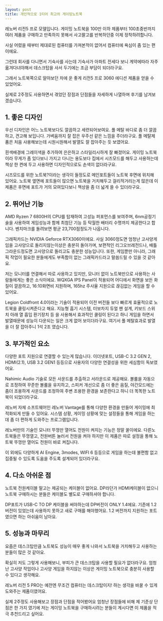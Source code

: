 ```yaml
---
layout: post
title: 개인적으로 1티어 최고의 게이밍노트북
---
```


레노버 리전5 프로 모델입니다.
게이밍 노트북을 100만 이하 제품부터 100초중반까지 여러 제품을 구매하고 만족하지 못해서 사고팔고를 반복하던중 이제 정착하려합니다.

사실 어렸을 때부터 제대로된 컴퓨터를 가져본적이 없어서 컴퓨터에 욕심이 좀 있는 편이에요.

그런데 회사를 다니면서 기숙사를 사는데 기숙사가 아파트 전세다 보니 계약에따라 자주 옮겨다녀야해서 데스크탑을 사서 두기에는 조금 부담이 되더라구요.

그래서 노트북쪽으로 알아보던 차에 운 좋게 리전5 프로 3060 에디션 제품을 얻을 수 있었어요.

실제로 2주정도 사용하면서 겪었던 장점과 단점들을 자세하게 나열하며 후기를 남겨보겠습니다.



<h2>1. 좋은 디자인</h2>
우선 디자인은 어느 노트북보다도 깔끔하고 세련되어보여요. 풀 메탈 바디로 좀 더 깔끔하고, 견고해 보입니다. 
가벼움까지 잘 잡은 우주선 같은 느낌을 주더라구요. 풀 메탈제품은 처음 사용해보는데 시원시원해서 발열도 잘 잡아주는 듯 보였어요.

흰색배경에 그레이색을 추가하여 은은하고 스타일리시하게 잘 빠졌어요. 게이밍 노트북이라 무게가 좀 있다보니 가지고 다니는 용도보다 집에서 시즈모드를 해두고 사용하는데 책상 한 켠에 두고 사용하면 디자인적으로도 손색이 없더라구요.

시즈모드를 위한 노트북?이라는 생각이 들정도로 메인포트들이 노트북 후면에 위치해 있어요. 노트북 옆면에 포트들이 많으면 노트북을 거치해두고 걸리적거리는게 많은데 이 제품은 후면에 포트가 거의 모여있다보니 책상을 좀 더 넓게 쓸 수 있더라구요.



<h2>2. 뛰어난 기능</h2>
AMD Ryzen 7 6800H의 CPU를 탑재하여 고성능 퍼포먼스를 보여주며, 6nm공정기술을 사용하여 게임성능과 함께 최첨단 기능 등 탁월한 배터리 수명까지 제공한다고 합니다. 벤치마크를 돌려보면 평균 23,700점정도가 나옵니다.

그래픽카드는 NVIDIA Geforce RTX3060이에요. 사실 3060정도면 엄청난 고사양게임을 고사양으로 돌리지않는이상은 충분히 돌아가며, 보편적인 리그오브레전드나, 배틀그라운드정도면 고사양으로 돌리고도 충분한 성능입니다. 또한, 게임뿐만 아니라, 그래픽 작업이 필요한 분들에게도 부족함이 없는 그래픽카드라고 말씀드릴 수 있을 것 같아요.

저는 모니터를 연결해서 따로 사용하고 있지만, 모니터 없이 노트북만으로 사용하는 사람들에게는 좋은 소식이에요. WQXGA IPS Panel이 적용되어 어디에서 화면을 보든 화질이 깔끔하고, 16:10화면비 지원하며, 165hz 주사율 지원으로 끊김없는 게임을 할 수 있어요.

Legion Coldfront 4.0이라는 기술이 적용되어 이전 버전들 보다 빠르게 효율적으로 노트북을 쿨링시켜준다고 해요. 지능형 흡기 시스템, 터보차지 듀얼 팬 설계, 키보드 스위치 아래 열 흡입 환기장치 등 을 사용해서 효과적인 쿨링이 된다고 하니 게임을 하면서 발열때문에 성능이 다운되는 일은 크게 없어 보이더라구요. 여기서 풀 메탈효과로 발열을 더 잘 잡아주니 1석 2조 였습니다.



<h2>3. 부가적인 요소</h2>
다양한 포트 지원으로 연결할 수 있는게 많습니다. 이더넷포트, USB-C 3.2 GEN 2, HDMI(2.1), USB 3.2 GEN1 등등으로 사용자의 다양한 연결성을 위한 세심함이 독보였어요.

Nahimic Audio 기술로 모든 사운드를 추출하고 서라운드로 제공해요. 볼륨을 자동으로 조정하여 꾸준한 볼륨을 유지하고, 스피커 개선으로 좀 더 좋은 음질, 야간모드에는 좀더 조용하게 사운드를 조정하여 주변 조용한 환경을 보존한다고 하니 더 똑똑한 노트북이 되었더라구요.

레노버 자체 소프트웨어인 레노버 Vantage를 통해 다양한 환경을 만들어 게이밍에 최적화되게 만들 수 있어요.
시스템 상황, 게이밍 상황에 맞는 설정들을 통해 게임을 하는데 좀 더 편하게 도와주는 프로그램입니다.

레노버만의 기술인 모니터 뚜껑만 열어도 전원이 켜지는 기능은 정말 꿀이에요. 다른노트북들은 뚜껑열고, 전원버튼 눌러서 전원을 켜야 하지만 이 제품은 따로 설정을 통해 노트북 뚜껑만 열어도 전원이 바로 켜집니다.

이 외에도 다양하게 AI Engine, 3modes, WIFI 6 등등으로 게임을 하는데 불편함 없고 집중될 수 있도록 도움을 주도록 설계되어 있더라구요.




<h2>4. 다소 아쉬운 점</h2>
노트북 전원케이블 말고는 제공되는 케이블이 없어요. DP라던가 HDMI케이블이 없으니 노트북 구매하시는 분들은 케이블도 별도로 구매하셔야 합니다.

DP포트가 USB-C TO DP 케이블을 써야하는데 DP버전이 ONLY 1.4에요. 기존에 1.2버전이 있었는데 사용하지 못하고 새로 구매를 해야했어요. 1.2 버전까지 지원하는 포트였으면 하는 아쉬움이 남아요.




<h2>5. 성능과 마무리</h2>
요즘은 데스크탑만큼 노트북도 성능이 매우 좋게 나와서 노트북을 거치해두고 사용하는 분들이 많은 것 같아요.

확실히 저도 그렇게 사용해보니, 부피가 큰 데스크탑을 사용할 필요가 없더라구요. 엄청난 고사양 작업이나 고사양 게임을 하지않는 이상은 게이밍 노트북으로 충분히 사용할 수 있다고 생각해요.

레노버 리전 5 PRO는 예전엔 무조건 컴퓨터는 데스크탑이지! 하는 생각을 바꿀 수 있게 도와주는 제품이였어요.

실제 2주정도 사용해보고 장점과 단점을 적어봤어요 엄청난 장점들에 비해 제 기준상 단점은 한 가지 였기에 저는 게이밍 노트북을 구매하시려는 분들이 계시다면 이 제품을 적극 추천드리고 싶어요.
